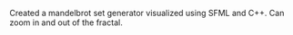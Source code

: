 Created a mandelbrot set generator visualized using SFML and C++.
Can zoom in and out of the fractal.